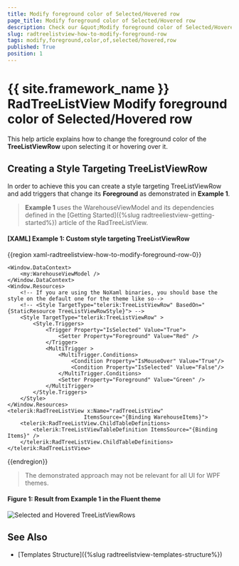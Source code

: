 ```yaml
---
title: Modify foreground color of Selected/Hovered row
page_title: Modify foreground color of Selected/Hovered row
description: Check our &quot;Modify foreground color of Selected/Hovered row&quot; documentation article for the RadTreeListView {{ site.framework_name }} control.
slug: radtreelistview-how-to-modify-foreground-row
tags: modify,foreground,color,of,selected/hovered,row
published: True
position: 1
---
```


# {{ site.framework_name }} RadTreeListView Modify foreground color of Selected/Hovered row

This help article explains how to change the foreground color of the __TreeListViewRow__ upon selecting it or hovering over it.

## Creating a Style Targeting TreeListViewRow

In order to achieve this you can create a style targeting TreeListViewRow and add triggers that change its __Foreground__ as demonstrated in __Example 1__.

> __Example 1__ uses the WarehouseViewModel and its dependencies defined in the [Getting Started]({%slug radtreeliestview-getting-started%}) article of the RadTreeListView.

#### __[XAML] Example 1: Custom style targeting TreeListViewRow__
{{region xaml-radtreelistview-how-to-modify-foreground-row-0}}

    <Window.DataContext>
        <my:WarehouseViewModel />
    </Window.DataContext>
    <Window.Resources>
        <!-- If you are using the NoXaml binaries, you should base the style on the default one for the theme like so-->
        <!-- <Style TargetType="telerik:TreeListViewRow" BasedOn="{StaticResource TreeListViewRowStyle}"> -->
        <Style TargetType="telerik:TreeListViewRow" >
            <Style.Triggers>
                <Trigger Property="IsSelected" Value="True">
                    <Setter Property="Foreground" Value="Red" />
                </Trigger>
                <MultiTrigger >
                    <MultiTrigger.Conditions>
                        <Condition Property="IsMouseOver" Value="True"/>
                        <Condition Property="IsSelected" Value="False"/>
                    </MultiTrigger.Conditions>
                    <Setter Property="Foreground" Value="Green" />
                </MultiTrigger>
            </Style.Triggers>
        </Style>
    </Window.Resources>
    <telerik:RadTreeListView x:Name="radTreeListView" 
                            ItemsSource="{Binding WarehouseItems}">
        <telerik:RadTreeListView.ChildTableDefinitions>
            <telerik:TreeListViewTableDefinition ItemsSource="{Binding Items}" />
        </telerik:RadTreeListView.ChildTableDefinitions>
    </telerik:RadTreeListView>
{{endregion}}

> The demonstrated approach may not be relevant for all UI for WPF themes. 

#### __Figure 1: Result from Example 1 in the Fluent theme__
![Selected and Hovered TreeListViewRows](images/TreeListView_Hovered_MouseOver_Row.png)

## See Also
 * [Templates Structure]({%slug radtreelistview-templates-structure%})